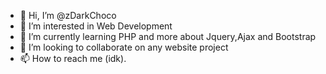 - 👋 Hi, I’m @zDarkChoco
- 👀 I’m interested in Web Development
- 🌱 I’m currently learning PHP and more about Jquery,Ajax and Bootstrap
- 💞️ I’m looking to collaborate on any website project
- 📫 How to reach me (idk).

<!---
itsRuzz/itsRuzz is a ✨ special ✨ repository because its `README.md` (this file) appears on your GitHub profile.
You can click the Preview link to take a look at your changes.
--->
